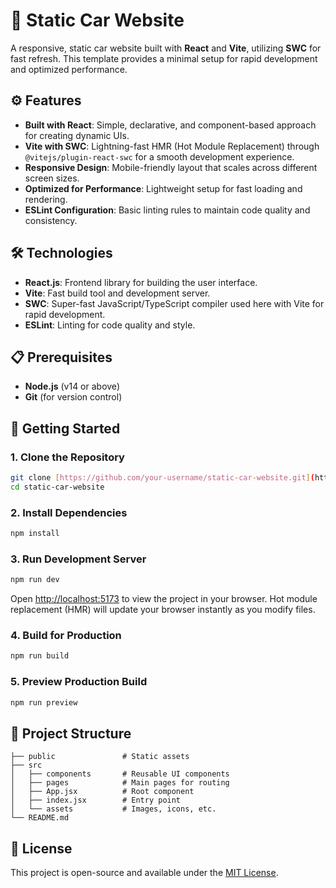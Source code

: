# 🚗 Static Car Website

A responsive, static car website built with **React** and **Vite**, utilizing **SWC** for fast refresh. This template provides a minimal setup for rapid development and optimized performance.

## ⚙️ Features

- **Built with React**: Simple, declarative, and component-based approach for creating dynamic UIs.
- **Vite with SWC**: Lightning-fast HMR (Hot Module Replacement) through `@vitejs/plugin-react-swc` for a smooth development experience.
- **Responsive Design**: Mobile-friendly layout that scales across different screen sizes.
- **Optimized for Performance**: Lightweight setup for fast loading and rendering.
- **ESLint Configuration**: Basic linting rules to maintain code quality and consistency.

## 🛠 Technologies

- **React.js**: Frontend library for building the user interface.
- **Vite**: Fast build tool and development server.
- **SWC**: Super-fast JavaScript/TypeScript compiler used here with Vite for rapid development.
- **ESLint**: Linting for code quality and style.

## 📋 Prerequisites

- **Node.js** (v14 or above)
- **Git** (for version control)

## 🚀 Getting Started

### 1. Clone the Repository

```bash
git clone [https://github.com/your-username/static-car-website.git](https://github.com/Alirazaramejo/Cars-static-web.git)
cd static-car-website
```

### 2. Install Dependencies

```bash
npm install
```

### 3. Run Development Server

```bash
npm run dev
```

Open [http://localhost:5173](http://localhost:5173) to view the project in your browser. Hot module replacement (HMR) will update your browser instantly as you modify files.

### 4. Build for Production

```bash
npm run build
```

### 5. Preview Production Build

```bash
npm run preview
```

## 📁 Project Structure

```
├── public               # Static assets
├── src
│   ├── components       # Reusable UI components
│   ├── pages            # Main pages for routing
│   ├── App.jsx          # Root component
│   ├── index.jsx        # Entry point
│   └── assets           # Images, icons, etc.
└── README.md
```

## 📜 License

This project is open-source and available under the [MIT License](LICENSE).

